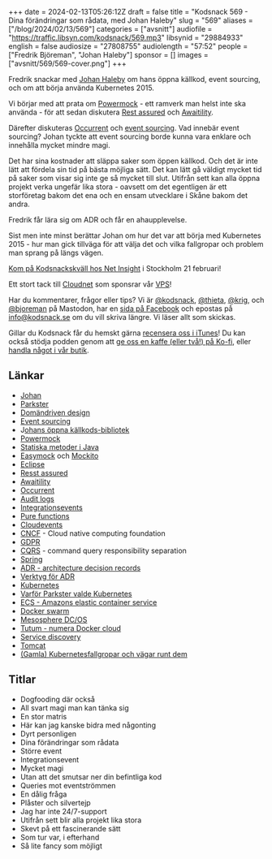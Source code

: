 +++
date = 2024-02-13T05:26:12Z
draft = false
title = "Kodsnack 569 - Dina förändringar som rådata, med Johan Haleby"
slug = "569"
aliases = ["/blog/2024/02/13/569"]
categories = ["avsnitt"]
audiofile = "https://traffic.libsyn.com/kodsnack/569.mp3"
libsynid = "29884933"
english = false
audiosize = "27808755"
audiolength = "57:52"
people = ["Fredrik Björeman", "Johan Haleby"]
sponsor = []
images = ["avsnitt/569/569-cover.png"]
+++

Fredrik snackar med [Johan Haleby](http://code.haleby.se/sample-page/) om hans öppna källkod, event sourcing, och om att börja använda Kubernetes 2015.

Vi börjar med att prata om [Powermock](https://github.com/powermock/powermock) - ett ramverk man helst inte ska använda - för att sedan diskutera [Rest assured](https://rest-assured.io/) och [Awaitility](http://www.awaitility.org/). 

Därefter diskuteras [Occurrent](https://occurrent.org/) och [event sourcing](https://en.wikipedia.org/wiki/Domain-driven_design#Event_sourcing). Vad innebär event sourcing? Johan tyckte att event sourcing borde kunna vara enklare och innehålla mycket mindre magi.

Det har sina kostnader att släppa saker som öppen källkod. Och det är inte lätt att fördela sin tid på bästa möjliga sätt. Det kan lätt gå väldigt mycket tid på saker som visar sig inte ge så mycket till slut. Utifrån sett kan alla öppna projekt verka ungefär lika stora - oavsett om det egentligen är ett storföretag bakom det ena och en ensam utvecklare i Skåne bakom det andra.

Fredrik får lära sig om ADR och får en ahaupplevelse.

Sist men inte minst berättar Johan om hur det var att börja med Kubernetes 2015 - hur man gick tillväga för att välja det och vilka fallgropar och problem man sprang på längs vägen.

[Kom på Kodsnackskväll hos Net Insight](https://docs.google.com/forms/d/e/1FAIpQLSdpfk68fJXzVCPRTcKFOgze_aLTlg-MOS0d4FnXAThUWG2h7g/viewform) i Stockholm 21 februari!

Ett stort tack till [Cloudnet](https://www.cloudnet.se) som sponsrar vår [VPS](https://en.wikipedia.org/wiki/Virtual_private_server)!

Har du kommentarer, frågor eller tips? Vi är [@kodsnack](https://social.podsnack.se/@kodsnack), [@thieta](https://6510.nu/@thieta), [@krig](https://6510.nu/@krig), och [@bjoreman](https://toot.cafe/@bjoreman) på Mastodon, har en [sida på Facebook](https://www.facebook.com/) och epostas på [info@kodsnack.se](mailto:info@kodsnack.se) om du vill skriva längre. Vi läser allt som skickas.

Gillar du Kodsnack får du hemskt gärna [recensera oss i iTunes](https://itunes.apple.com/se/podcast/kodsnack/id561631498?l=en)! Du kan också stödja podden genom att <a href="https://ko-fi.com/kodsnack" rel="payment">ge oss en kaffe (eller två!) på Ko-fi</a>, eller [handla något i vår butik](https://shop.spreadshirt.se/kodsnack/).

## Länkar ##
* [Johan](http://code.haleby.se/sample-page/)
* [Parkster](https://www.parkster.com/se/)
* [Domändriven design](https://en.wikipedia.org/wiki/Domain-driven_design)
* [Event sourcing](https://en.wikipedia.org/wiki/Domain-driven_design#Event_sourcing)
* J[ohans öppna källkods-bibliotek](https://github.com/johanhaleby)
* [Powermock](https://github.com/powermock/powermock)
* [Statiska metoder i Java](https://stackoverflow.com/questions/2671496/when-to-use-static-methods)
* [Easymock](https://easymock.org/) och [Mockito](https://en.wikipedia.org/wiki/Mockito)
* [Eclipse](https://en.wikipedia.org/wiki/Eclipse_%28software%29)
* [Resst assured](https://rest-assured.io/)
* [Awaitility](http://www.awaitility.org/)
* [Occurrent](https://occurrent.org/)
* [Audit logs](https://www.datadoghq.com/knowledge-center/audit-logging/)
* [Integrationsevents](https://ddd.acloudfan.com/8.interactions/30.integration-events/)
* [Pure functions](https://en.wikipedia.org/wiki/Pure_function)
* [Cloudevents](https://cloudevents.io/)
* [CNCF](https://www.cncf.io/) - Cloud native computing foundation
* [GDPR](https://en.wikipedia.org/wiki/General_Data_Protection_Regulation)
* [CQRS](https://en.wikipedia.org/wiki/Command_Query_Responsibility_Segregation) - command query responsibility separation
* [Spring](https://en.wikipedia.org/wiki/Spring_Framework)
* [ADR - architecture decision records](https://adr.github.io/)
* [Verktyg för ADR](https://github.com/npryce/adr-tools)
* [Kubernetes](https://en.wikipedia.org/wiki/Kubernetes)
* [Varför Parkster valde Kubernetes](https://code.haleby.se/2016/02/12/why-we-chose-kubernetes/)
* [ECS - Amazons elastic container service](https://aws.amazon.com/ecs/)
* [Docker swarm](https://docs.docker.com/engine/swarm/)
* [Mesosphere DC/OS](https://d2iq.com/products/dcos)
* [Tutum - numera Docker cloud](https://www.cloudbees.com/blog/tutum-aka-docker-cloud)
* [Service discovery](https://en.wikipedia.org/wiki/Service_discovery)
* [Tomcat](https://en.wikipedia.org/wiki/Apache_Tomcat)
* [(Gamla) Kubernetesfallgropar och vägar runt dem](https://code.haleby.se/2016/03/04/kubernetes-caveats-and-workarounds/)

## Titlar ##
* Dogfooding där också
* All svart magi man kan tänka sig
* En stor matris
* Här kan jag kanske bidra med någonting
* Dyrt personligen
* Dina förändringar som rådata
* Större event
* Integrationsevent
* Mycket magi
* Utan att det smutsar ner din befintliga kod
* Queries mot eventströmmen
* En dålig fråga
* Plåster och silvertejp
* Jag har inte 24/7-support
* Utifrån sett blir alla projekt lika stora
* Skevt på ett fascinerande sätt
* Som tur var, i efterhand
* Så lite fancy som möjligt